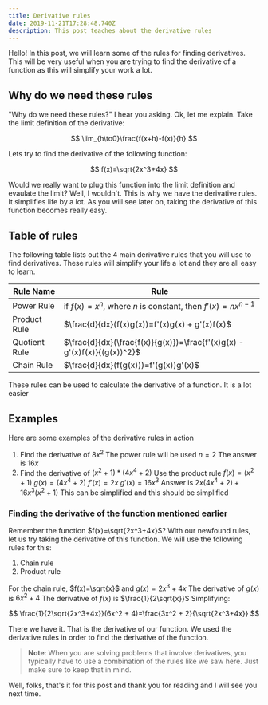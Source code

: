 ```yaml
---
title: Derivative rules
date: 2019-11-21T17:28:48.740Z
description: This post teaches about the derivative rules
---
```

Hello! In this post, we will learn some of the rules for finding derivatives. This will be very useful when you are trying to find the derivative of a function as this will simplify your work a lot.
## Why do we need these rules
"Why do we need these rules?" I hear you asking. Ok, let me explain. Take the limit definition of the derivative:

$$
\lim_{h\to0}\frac{f(x+h)-f(x)}{h}
$$

Lets try to find the derivative of the following function:

$$
f(x)=\sqrt{2x^3+4x}
$$

Would we really want to plug this function into the limit definition and evaulate the limit? Well, I wouldn't. This is why we have the derivative rules. It simplifies life by a lot. As you will see later on, taking the derivative of this function becomes really easy.
## Table of rules
The following table lists out the 4 main derivative rules that you will use to find derivatives. These rules will simplify your life a lot and they are all easy to learn.

|Rule Name|Rule|
|---|---|
|Power Rule|if $f(x)=x^n$, where $n$ is constant, then $f'(x)=nx^{n-1}$|
|Product Rule|$\frac{d}{dx}(f(x)g(x))=f'(x)g(x) + g'(x)f(x)$|
|Quotient Rule|$\frac{d}{dx}(\frac{f(x)}{g(x)})=\frac{f'(x)g(x) - g'(x)f(x)}{(g(x))^2}$|
|Chain Rule|$\frac{d}{dx}(f(g(x)))=f'(g(x))g'(x)$|

These rules can be used to calculate the derivative of a function. It is a lot easier 

## Examples
Here are some examples of the derivative rules in action

1. Find the derivative of $8x^2$
The power rule will be used
$n=2$
The answer is $16x$
2. Find the derivative of $(x^2+1)*(4x^4+2)$
Use the product rule
$f(x)=(x^2+1)$
$g(x)=(4x^4+2)$
$f'(x)=2x$
$g'(x)=16x^3$
Answer is $2x(4x^4+2) +16x^3(x^2+1)$
This can be simplified and this should be simplified
### Finding the derivative of the function mentioned earlier
Remember the function $f(x)=\sqrt{2x^3+4x}$? With our newfound rules, let us try taking the derivative of this function. We will use the following rules for this:
1. Chain rule
2. Product rule

For the chain rule, $f(x)=\sqrt{x}$ and $g(x)=2x^3+4x$
The derivative of $g(x)$ is $6x^2 + 4$
The derivative of $f(x)$ is $\frac{1}{2\sqrt{x}}$
Simplifying:

$$
\frac{1}{2\sqrt{2x^3+4x}}(6x^2 + 4)=\frac{3x^2 + 2}{\sqrt{2x^3+4x}}
$$

There we have it. That is the derivative of our function. We used the derivative rules in order to find the derivative of the function.

> **Note**: When you are solving problems that involve derivatives, you typically have to use a combination of the rules like we saw here. Just make sure to keep that in mind.

Well, folks, that's it for this post and thank you for reading and I will see you next time.
